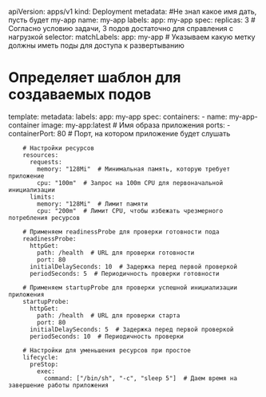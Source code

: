 apiVersion: apps/v1
kind: Deployment
metadata:
   #Не знал какое имя дать, пусть будет my-app
  name: my-app
  labels:
    app: my-app
spec:
  replicas: 3  # Согласно условию задачи, 3 подов достаточно для справления с нагрузкой
  selector:
    matchLabels:
      app: my-app # Указываем какую метку должны иметь поды для доступа к развертыванию
  # Определяет шаблон для создаваемых подов 
  template:
    metadata:
      labels:
        app: my-app
    spec:
      containers:
      - name: my-app-container
        image: my-app:latest  # Имя образа приложения
        ports:
        - containerPort: 80  # Порт, на котором приложение будет слушать

        # Настройки ресурсов
        resources:
          requests:
            memory: "128Mi"  # Минимальная память, которую требует приложение
            cpu: "100m"  # Запрос на 100m CPU для первоначальной инициализации
          limits:
            memory: "128Mi"  # Лимит памяти
            cpu: "200m"  # Лимит CPU, чтобы избежать чрезмерного потребления ресурсов

        # Применяем readinessProbe для проверки готовности пода
        readinessProbe:
          httpGet:
            path: /health  # URL для проверки готовности
            port: 80
          initialDelaySeconds: 10  # Задержка перед первой проверкой
          periodSeconds: 5  # Периодичность проверки готовности

        # Применяем startupProbe для проверки успешной инициализации приложения
        startupProbe:
          httpGet:
            path: /health  # URL для проверки старта
            port: 80
          initialDelaySeconds: 5  # Задержка перед первой проверкой
          periodSeconds: 10  # Периодичность проверки

        # Настройки для уменьшения ресурсов при простое
        lifecycle:
          preStop:
            exec:
              command: ["/bin/sh", "-c", "sleep 5"]  # Даем время на завершение работы приложения
